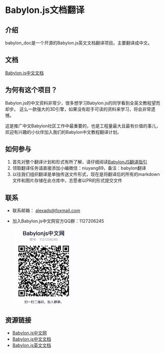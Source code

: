 # Babylon.js文档翻译

## 介绍

babylon_doc是一个开源的Babylon.js英文文档翻译项目。主要翻译成中文。

## 文档

[Babylon.js中文文档](https://doc.cnbabylon.com)

## 为何有这个项目？

Babylon.js的中文资料非常少，很多想学习Babylon.js的同学看到全英文教程望而却步。
这么一款强大的3D引擎，如果没有趁手可读的资料来学习，将会非常遗憾。

这是推广中文Babylon社区工作中最重要的，也是工程量最大且最有价值的事儿，欢迎有兴趣的小伙伴加入我们的Babylon中文教程翻译计划。

## 如何参与

1. 首先对整个翻译计划和形式有所了解，请仔细阅读[BabylonJS翻译指引](./翻译指引/BabylonJS翻译指引.docx)
2. 领取翻译任务请直接添加小编微信：niuyang89，备注：babylon翻译
3. 以往我们组织翻译是单独传送文件形式，现在是将翻译后的所有的markdown文件和图片存储在此仓库中，志愿者以PR的形式提交文件

## 联系

- 联系邮箱： alexads@foxmail.com
- 加入Babylon.js中文网官方QQ群：1127206245

    <img src="./assets/qq.jpeg" width = "200" alt="微信群" align="center" />

## 资源链接

- [Babylon.js中文网](hhttps://www.cnbabylon.com/)
- [Babylon.js中文文档](https://doc.cnbabylon.com)
- [Babylon.js英文文档](https://endoc.cnbabylon.com)

